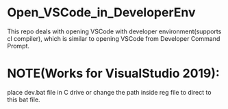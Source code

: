 # Open_VSCode_in_DeveloperEnv
This repo deals with opening VSCode with developer environment(supports cl compiler), which is similar to opening VSCode from Developer Command Prompt.

# NOTE(Works for VisualStudio 2019):
  place dev.bat file in C drive or change the path inside reg file to direct to this bat file.
